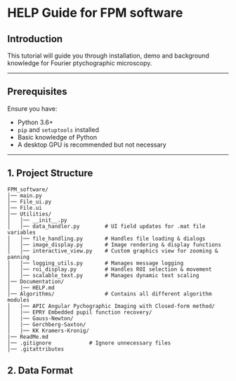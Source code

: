 # HELP Guide for FPM software

## Introduction
This tutorial will guide you through installation, demo and background knowledge for Fourier ptychographic microscopy.

---

## Prerequisites
Ensure you have:
- Python 3.6+
- `pip` and `setuptools` installed
- Basic knowledge of Python
- A desktop GPU is recommended but not necessary

---

## 1. Project Structure

```
FPM_software/
│── main.py
│── File_ui.py
│── File.ui
│── Utilities/
│   │── __init__.py
│   │── data_handler.py        # UI field updates for .mat file variables
│   │── file_handling.py       # Handles file loading & dialogs
│   │── image_display.py       # Image rendering & display functions
│   │── interactive_view.py    # Custom graphics view for zooming & panning
|   │── logging_utils.py       # Manages message logging
│   │── roi_display.py         # Handles ROI selection & movement 
│   │── scalable_text.py       # Manages dynamic text scaling
│── Documentation/
│   |── HELP.md
│── Algorithms/                # Contains all different algorithm modules
│   |── APIC Angular Pychographic Imaging with Closed-form method/
│   |── EPRY Embedded pupil function recovery/
│   |── Gauss-Newton/
│   |── Gerchberg-Saxton/
│   |── KK Kramers-Kronig/
|── ReadMe.md
│── .gitignore            # Ignore unnecessary files
│── .gitattributes
```

## 2. Data Format
